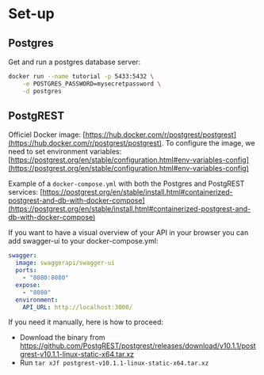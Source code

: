 # Set-up

## Postgres

Get and run a postgres database server: 

```bash
docker run --name tutorial -p 5433:5432 \
    -e POSTGRES_PASSWORD=mysecretpassword \
    -d postgres
```

## PostgREST

Officiel Docker image: [https://hub.docker.com/r/postgrest/postgrest](https://hub.docker.com/r/postgrest/postgrest). To configure the image, we need to set environment variables: [https://postgrest.org/en/stable/configuration.html#env-variables-config](https://postgrest.org/en/stable/configuration.html#env-variables-config)

Example of a `docker-compose.yml` with both the Postgres and PostgREST services: [https://postgrest.org/en/stable/install.html#containerized-postgrest-and-db-with-docker-compose](https://postgrest.org/en/stable/install.html#containerized-postgrest-and-db-with-docker-compose)

If you want to have a visual overview of your API in your browser you can add swagger-ui to your docker-compose.yml:

```yaml
swagger:
  image: swaggerapi/swagger-ui
  ports:
    - "8080:8080"
  expose:
    - "8080"
  environment:
    API_URL: http://localhost:3000/
```

If you need it manually, here is how to proceed:

* Download the binary from https://github.com/PostgREST/postgrest/releases/download/v10.1.1/postgrest-v10.1.1-linux-static-x64.tar.xz
* Run `tar xJf postgrest-v10.1.1-linux-static-x64.tar.xz`
